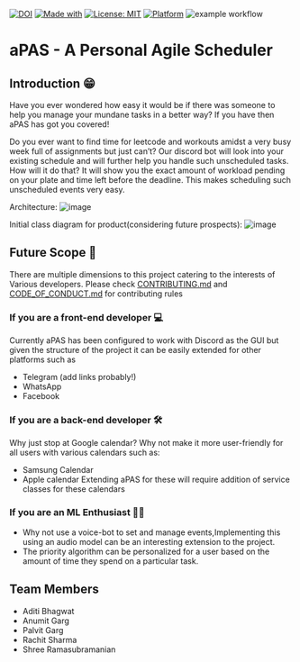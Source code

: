 [![DOI](https://zenodo.org/badge/DOI/10.5281/zenodo.5528822.svg)](https://doi.org/10.5281/zenodo.5528822)
[![Made with](https://img.shields.io/badge/Made%20with-Java-blue)](https://www.java.com/en/)
[![License: MIT](https://img.shields.io/badge/license-MIT-green)](https://github.com/elric97/CalBot/blob/master/LICENSE)
[![Platform](https://img.shields.io/badge/platform-discord-blue)](https://discord.com/)
![example workflow](https://github.com/elric97/CalBot/actions/workflows/maven.yml/badge.svg)
# aPAS - A Personal Agile Scheduler

## Introduction 😁
Have you ever wondered how easy it would be if there was someone to help you manage your mundane tasks in a better way? If you have then aPAS has got you covered!

Do you ever want to find time for leetcode and workouts amidst a very busy week full of assignments but just can’t? Our discord bot will look into your existing schedule and will further help you handle such unscheduled tasks. How will it do that? It will show you the exact amount of workload pending on your plate and time left before the deadline. This makes scheduling such unscheduled events very easy. 


Architecture:
![image](https://user-images.githubusercontent.com/16212546/133550649-23125bf6-476e-435e-8f16-42a777d034fb.png)

Initial class diagram for product(considering future prospects):
![image](https://user-images.githubusercontent.com/16212546/133550846-e297d9f2-9907-4174-b1ec-d261a8b1353f.png)

## Future Scope 🐾
There are multiple dimensions to this project catering to the interests of
Various developers. Please check [CONTRIBUTING.md](./CONTRIBUTING.md) and [CODE_OF_CONDUCT.md](./CODE_OF_CONDUCT.md) for contributing rules

### If you are a front-end developer 💻
Currently aPAS has been configured to work with Discord as the GUI but given the structure of the project it can be easily extended for other platforms such as
* Telegram (add links probably!)
* WhatsApp
* Facebook 

### If you are a back-end developer 🛠️
Why just stop at Google calendar? Why not make it more user-friendly for all users with various calendars such as:
* Samsung Calendar
* Apple calendar
Extending aPAS for these will require addition of service classes for these calendars

### If you are an ML Enthusiast 🧑‍🔬
* Why not use a voice-bot to set and manage events,Implementing this using an audio model can be an interesting extension to the project.
* The priority algorithm can be personalized for a user based on the amount of time they spend on a particular task. 

## Team Members
* Aditi Bhagwat
* Anumit Garg
* Palvit Garg
* Rachit Sharma
* Shree Ramasubramanian